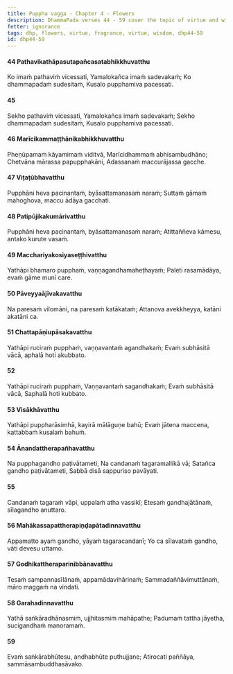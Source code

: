 ```yaml
---
title: Puppha vagga - Chapter 4 - Flowers
description: DhammaPada verses 44 - 59 cover the topic of virtue and wisdom. The fragrance of virtue is compared to the fragrance of flowers, and the virtue of the noble person is said to spread in all directions.
fetter: ignorance
tags: dhp, flowers, virtue, fragrance, virtue, wisdom, dhp44-59
id: dhp44-59
---
```


#### 44 Pathavikathāpasutapañcasatabhikkhuvatthu

Ko imaṁ pathaviṁ vicessati,
Yamalokañca imaṁ sadevakaṁ;
Ko dhammapadaṁ sudesitaṁ,
Kusalo pupphamiva pacessati.

#### 45

Sekho pathaviṁ vicessati,
Yamalokañca imaṁ sadevakaṁ;
Sekho dhammapadaṁ sudesitaṁ,
Kusalo pupphamiva pacessati.

#### 46 Marīcikammaṭṭhānikabhikkhuvatthu

Pheṇūpamaṁ kāyamimaṁ viditvā,
Marīcidhammaṁ abhisambudhāno;
Chetvāna mārassa papupphakāni,
Adassanaṁ maccurājassa gacche.

#### 47 Viṭaṭūbhavatthu

Pupphāni heva pacinantaṁ,
byāsattamanasaṁ naraṁ;
Suttaṁ gāmaṁ mahoghova,
maccu ādāya gacchati.

#### 48 Patipūjikakumārivatthu

Pupphāni heva pacinantaṁ,
byāsattamanasaṁ naraṁ;
Atittaññeva kāmesu,
antako kurute vasaṁ.

#### 49 Macchariyakosiyaseṭṭhivatthu

Yathāpi bhamaro pupphaṁ,
vaṇṇagandhamaheṭhayaṁ;
Paleti rasamādāya,
evaṁ gāme munī care.

#### 50 Pāveyyaājīvakavatthu

Na paresaṁ vilomāni,
na paresaṁ katākataṁ;
Attanova avekkheyya,
katāni akatāni ca.

#### 51 Chattapāṇiupāsakavatthu

Yathāpi ruciraṁ pupphaṁ,
vaṇṇavantaṁ agandhakaṁ;
Evaṁ subhāsitā vācā,
aphalā hoti akubbato.

#### 52

Yathāpi ruciraṁ pupphaṁ,
Vaṇṇavantaṁ sagandhakaṁ;
Evaṁ subhāsitā vācā,
Saphalā hoti kubbato.

#### 53 Visākhāvatthu

Yathāpi puppharāsimhā,
kayirā mālāguṇe bahū;
Evaṁ jātena maccena,
kattabbaṁ kusalaṁ bahuṁ.

#### 54 Ānandattherapañhavatthu

Na pupphagandho paṭivātameti,
Na candanaṁ tagaramallikā vā;
Satañca gandho paṭivātameti,
Sabbā disā sappuriso pavāyati.

#### 55

Candanaṁ tagaraṁ vāpi,
uppalaṁ atha vassikī;
Etesaṁ gandhajātānaṁ,
sīlagandho anuttaro.

#### 56 Mahākassapattherapiṇḍapātadinnavatthu

Appamatto ayaṁ gandho,
yāyaṁ tagaracandanī;
Yo ca sīlavataṁ gandho,
vāti devesu uttamo.

#### 57 Godhikattheraparinibbānavatthu

Tesaṁ sampannasīlānaṁ,
appamādavihārinaṁ;
Sammadaññāvimuttānaṁ,
māro maggaṁ na vindati.

#### 58 Garahadinnavatthu

Yathā saṅkāradhānasmiṁ,
ujjhitasmiṁ mahāpathe;
Padumaṁ tattha jāyetha,
sucigandhaṁ manoramaṁ.

#### 59

Evaṁ saṅkārabhūtesu,
andhabhūte puthujjane;
Atirocati paññāya,
sammāsambuddhasāvako.

